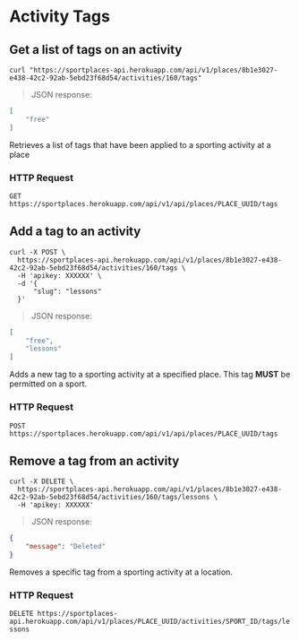 # Activity Tags

## Get a list of tags on an activity

```shell
curl "https://sportplaces-api.herokuapp.com/api/v1/places/8b1e3027-e438-42c2-92ab-5ebd23f68d54/activities/160/tags"
```

> JSON response:

```json
[
    "free"
]
```

Retrieves a list of tags that have been applied to a sporting activity at a place

### HTTP Request

`GET https://sportplaces.herokuapp.com/api/v1/api/places/PLACE_UUID/tags`

## Add a tag to an activity

```shell
curl -X POST \
  https://sportplaces-api.herokuapp.com/api/v1/places/8b1e3027-e438-42c2-92ab-5ebd23f68d54/activities/160/tags \
  -H 'apikey: XXXXXX' \
  -d '{
	  "slug": "lessons"
  }'
```

> JSON response:

```json
[
    "free",
    "lessons"
]
```

Adds a new tag to a sporting activity at a specified place. This tag **MUST** be permitted on a sport.

### HTTP Request

`POST https://sportplaces.herokuapp.com/api/v1/api/places/PLACE_UUID/tags`

## Remove a tag from an activity

```shell
curl -X DELETE \
  https://sportplaces-api.herokuapp.com/api/v1/places/8b1e3027-e438-42c2-92ab-5ebd23f68d54/activities/160/tags/lessons \
  -H 'apikey: XXXXXX'
```

> JSON response:

```json
{
    "message": "Deleted"
}
```

Removes a specific tag from a sporting activity at a location.

### HTTP Request

`DELETE https://sportplaces-api.herokuapp.com/api/v1/places/PLACE_UUID/activities/SPORT_ID/tags/lessons`
